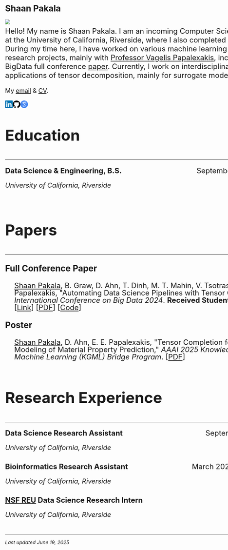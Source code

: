 # Shaan Pakala

<!-- Google tag (gtag.js) -->
<script async src="https://www.googletagmanager.com/gtag/js?id=G-N4HHP6LBJ6"></script>
<script>
  window.dataLayer = window.dataLayer || [];
  function gtag(){dataLayer.push(arguments);}
  gtag('js', new Date());

  gtag('config', 'G-N4HHP6LBJ6');
</script>

<style>
  .container {
    width: 960px;
    margin: 0 auto;
    overflow: auto;
  }
</style>

<div class="container">

<img align="left" width="290" src="images/me.jpg">
<p style="font-size: 24px;">
  Hello! My name is Shaan Pakala. I am an incoming Computer Science Ph.D. student at the University of California, Riverside, where I also completed my undergrad. During my time here, I have worked on various machine learning & data mining research projects, mainly with <a href="https://www.cs.ucr.edu/~epapalex/">Professor Vagelis Papalexakis</a>, including an IEEE BigData full conference <a href="https://ieeexplore.ieee.org/document/10825934">paper</a>. Currently, I work on interdisciplinary research applications of tensor decomposition, mainly for surrogate modeling.
  
  <br clear="all">

</p>

<div style="margin-top 7px;">
  <p style="font-size: 20px;">
    My <a href="mailto:shaan.pakala@gmail.com">email</a> & <a href="https://shaanpakala.github.io/Shaan_Pakala_CV.pdf">CV</a>.
  </p>
</div>


<div style="margin-top 2px;">
  <a href="https://www.linkedin.com/in/shaan-pakala-b91024210/" target="_blank">
    <img align="left" width="25" height="25" src="images/linkedin_logo.png">
  </a>
  <a href="https://github.com/shaanpakala" target="_blank">
    <img align="left" width="25" height="25" src="images/git_logo.png">
  </a>
  <a href="https://scholar.google.com/citations?user=UjR-nicAAAAJ&hl=en&oi=ao" target="_blank">
    <img align="left" width="25" height="25" src="images/google_scholar.png">
  </a>
  <br>
</div>


<section id="Education">
<br>
  
<p style="font-size: 50px;"><b>Education</b></p>
<hr>
</section>

<p style="font-size: 24px; display: flex; justify-content: space-between; line-height: 1.0;">
  <span><b>Data Science & Engineering, B.S.</b></span>
  <span style="text-align: right;">September 2021 - June 2025</span>
</p>
<p style="font-size: 22px; line-height: 1.0;"><em>University of California, Riverside</em></p>

<br clear="all">

<section id="Papers">
<br>
<p style="font-size: 50px;"><b>Papers</b></p>
<hr>
</section>

<p style="font-size: 28px;"><b>Full Conference Paper</b></p>

<p style="font-size: 24px; display: flex; justify-content: space-between; line-height: 1.0; margin-left: 30px;">
  <span><u>Shaan Pakala</u>, B. Graw, D. Ahn, T. Dinh, M. T. Mahin, V. Tsotras, J. Chen, E. E. Papalexakis, "Automating Data Science Pipelines with Tensor Completion," <i>IEEE International Conference on Big Data 2024</i>. <b>Received Student Travel Award</b>. [<a href="https://ieeexplore.ieee.org/document/10825934">Link</a>] [<a href="https://arxiv.org/pdf/2410.06408">PDF</a>] [<a href="https://github.com/shaanpakala/STC_AutoML">Code</a>]</span>
</p>


<p style="font-size: 28px;"><b>Poster</b></p>

<p style="font-size: 24px; display: flex; justify-content: space-between; line-height: 1.0; margin-left: 30px;">
  <span><u>Shaan Pakala</u>, D. Ahn, E. E. Papalexakis, "Tensor Completion for Surrogate Modeling of Material Property Prediction," <i>AAAI 2025 Knowledge-Guided Machine Learning (KGML) Bridge Program</i>. [<a href="https://arxiv.org/pdf/2501.18137">PDF</a>]</span>
</p>

<section id="Experience">
<br>
<p style="font-size: 50px;"><b>Research Experience</b></p>
<hr>
</section>

<p style="font-size: 24px; display: flex; justify-content: space-between; line-height: 1.0;">
  <span><b>Data Science Research Assistant</b></span>
  <span style="text-align: right;">September 2024 - Present</span>
</p>
<p style="font-size: 22px; line-height: 1.0;"><em>University of California, Riverside</em></p>

<p style="font-size: 24px; display: flex; justify-content: space-between; line-height: 1.0; margin-top: 40px;">
  <span><b>Bioinformatics Research Assistant</b></span>
  <span style="text-align: right;">March 2024 - December 2024</span>
</p>
<p style="font-size: 22px; line-height: 1.0;"><em>University of California, Riverside</em></p>

<p style="font-size: 24px; display: flex; justify-content: space-between; line-height: 1.0; margin-top: 40px;">
  <span><b><a href="https://www.nsf.gov/awardsearch/showAward?AWD_ID=2244480&HistoricalAwards=false">NSF REU</a> Data Science Research Intern</b></span>
  <span style="text-align: right;">Summer 2024</span>
</p>
<p style="font-size: 22px; line-height: 1.0;"><em>University of California, Riverside</em></p>

<br clear="all">


<hr>
<p style="font-size: 16px;"><i>Last updated June 19, 2025</i></p>


</div>
